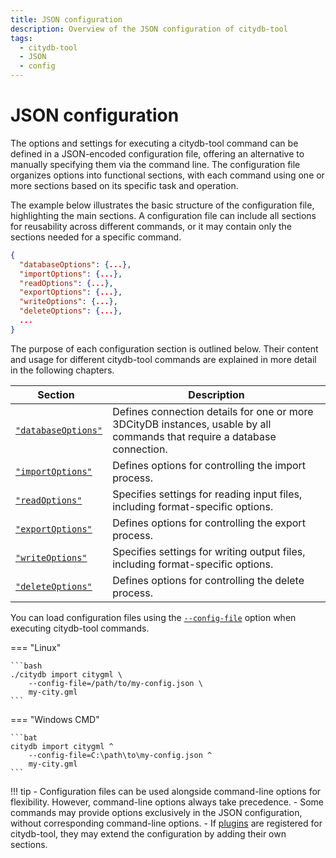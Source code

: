 ```yaml
---
title: JSON configuration
description: Overview of the JSON configuration of citydb-tool
tags:
  - citydb-tool
  - JSON
  - config
---
```


# JSON configuration

The options and settings for executing a citydb-tool command can be defined in a JSON-encoded configuration file,
offering an alternative to manually specifying them via the command line. The configuration file organizes
options into functional sections, with each command using one or more sections based on its specific task
and operation.

The example below illustrates the basic structure of the configuration file, highlighting the main sections.
A configuration file can include all sections for reusability across different commands, or it may contain only the
sections needed for a specific command.

```json
{
  "databaseOptions": {...},
  "importOptions": {...},
  "readOptions": {...},
  "exportOptions": {...},
  "writeOptions": {...},
  "deleteOptions": {...},
  ...
}
```

The purpose of each configuration section is outlined below. Their content and usage for different citydb-tool commands are
explained in more detail in the following chapters.

| <div style="width:130px;">Section</div>                      | Description                                                                                                               |
|--------------------------------------------------------------|---------------------------------------------------------------------------------------------------------------------------|
| [`"databaseOptions"`](database.md#using-configuration-files) | Defines connection details for one or more 3DCityDB instances, usable by all commands that require a database connection. |
| [`"importOptions"`](import-config.md#import-options)         | Defines options for controlling the import process.                                                                       |
| [`"readOptions"`](import-config.md#read-options)             | Specifies settings for reading input files, including format-specific options.                                            |
| [`"exportOptions"`](export-config.md#export-options)         | Defines options for controlling the export process.                                                                       |
| [`"writeOptions"`](export-config.md#write-options)           | Specifies settings for writing output files, including format-specific options.                                           |
| [`"deleteOptions"`](delete-config.md)                        | Defines options for controlling the delete process.                                                                       |                                                                                     |

You can load configuration files using the [`--config-file`](cli.md#configuration-files) option when executing
citydb-tool commands.

=== "Linux"

    ```bash
    ./citydb import citygml \
        --config-file=/path/to/my-config.json \
        my-city.gml
    ```

=== "Windows CMD"

    ```bat
    citydb import citygml ^
        --config-file=C:\path\to\my-config.json ^
        my-city.gml
    ```

!!! tip
    - Configuration files can be used alongside command-line options for flexibility. However, command-line options always
      take precedence.
    - Some commands may provide options exclusively in the JSON configuration, without corresponding command-line options.
    - If [plugins](cli.md#plugins) are registered for citydb-tool, they may extend the configuration by adding their
      own sections.